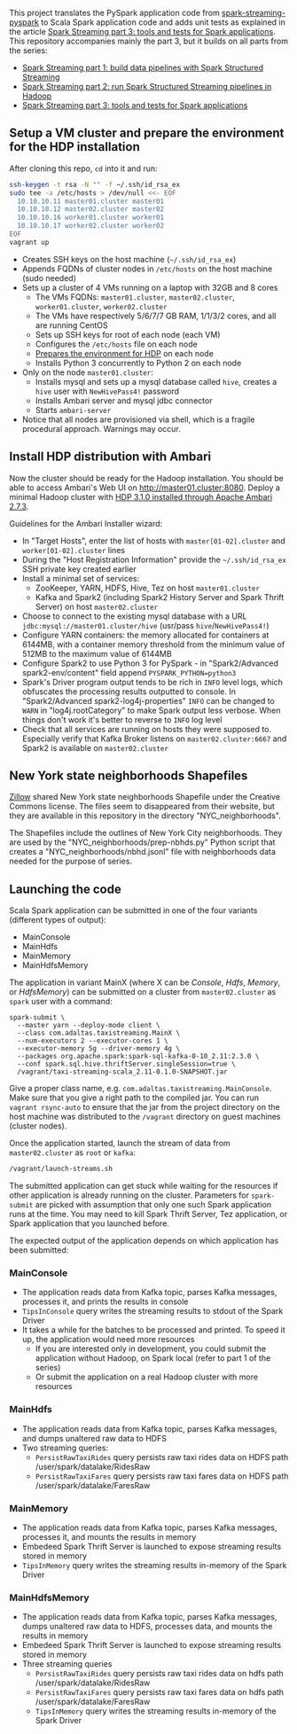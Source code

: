 
This project translates the PySpark application code from [spark-streaming-pyspark](https://github.com/adaltas/spark-streaming-pyspark) to Scala Spark application code and adds unit tests as explained in the article [Spark Streaming part 3: tools and tests for Spark applications](http://www.adaltas.com/en/2019/06/19/spark-devops-tools-test/). This repository accompanies mainly the part 3, but it builds on all parts from the series:

* [Spark Streaming part 1: build data pipelines with Spark Structured Streaming](http://www.adaltas.com/en/2019/04/18/spark-streaming-data-pipelines-with-structured-streaming/)
* [Spark Streaming part 2: run Spark Structured Streaming pipelines in Hadoop](http://www.adaltas.com/en/2019/05/28/spark-structured-streaming-in-hadoop/)
* [Spark Streaming part 3: tools and tests for Spark applications](http://www.adaltas.com/en/2019/06/19/spark-devops-tools-test/)

## Setup a VM cluster and prepare the environment for the HDP installation

After cloning this repo, `cd` into it and run:

```bash
ssh-keygen -t rsa -N "" -f ~/.ssh/id_rsa_ex
sudo tee -a /etc/hosts > /dev/null <<- EOF
  10.10.10.11 master01.cluster master01
  10.10.10.12 master02.cluster master02
  10.10.10.16 worker01.cluster worker01
  10.10.10.17 worker02.cluster worker02
EOF
vagrant up
```
* Creates SSH keys on the host machine (`~/.ssh/id_rsa_ex`)
* Appends FQDNs of cluster nodes in `/etc/hosts` on the host machine (sudo needed)
* Sets up a cluster of 4 VMs running on a laptop with 32GB and 8 cores
  * The VMs FQDNs: `master01.cluster`, `master02.cluster`, `worker01.cluster`, `worker02.cluster`
  * The VMs have respectively 5/6/7/7 GB RAM, 1/1/3/2 cores, and all are running CentOS
  * Sets up SSH keys for root of each node (each VM)
  * Configures the `/etc/hosts` file on each node
  * [Prepares the environment for HDP](https://docs.hortonworks.com/HDPDocuments/Ambari-2.7.3.0/bk_ambari-installation/content/prepare_the_environment.html) on each node
  * Installs Python 3 concurrently to Python 2 on each node
* Only on the node `master01.cluster`:
  * Installs mysql and sets up a mysql database called `hive`, creates a `hive` user with `NewHivePass4!` password
  * Installs Ambari server and mysql jdbc connector
  * Starts `ambari-server`
* Notice that all nodes are provisioned via shell, which is a fragile procedural approach. Warnings may occur.

## Install HDP distribution with Ambari

Now the cluster should be ready for the Hadoop installation. You should be able to access Ambari's Web UI on http://master01.cluster:8080. Deploy a minimal Hadoop cluster with [HDP 3.1.0 installed through Apache Ambari 2.7.3](https://docs.hortonworks.com/HDPDocuments/Ambari-2.7.3.0/bk_ambari-installation/content/install-ambari-server.html).

Guidelines for the Ambari Installer wizard:

* In "Target Hosts", enter the list of hosts with `master[01-02].cluster` and `worker[01-02].cluster` lines
* During the "Host Registration Information" provide the `~/.ssh/id_rsa_ex` SSH private key created earlier
* Install a minimal set of services:
  * ZooKeeper, YARN, HDFS, Hive, Tez on host `master01.cluster`
  * Kafka and Spark2 (including Spark2 History Server and Spark Thrift Server) on host `master02.cluster`
* Choose to connect to the existing mysql database with a URL `jdbc:mysql://master01.cluster/hive` (usr/pass `hive`/`NewHivePass4!`)
* Configure YARN containers: the memory allocated for containers at 6144MB, with a container memory threshold from the minimum value of 512MB to the maximum value of 6144MB
* Configure Spark2 to use Python 3 for PySpark - in "Spark2/Advanced spark2-env/content" field append `PYSPARK_PYTHON=python3`
* Spark's Driver program output tends to be rich in `INFO` level logs, which obfuscates the processing results outputted to console. In "Spark2/Advanced spark2-log4j-properties" `INFO` can be changed to `WARN` in "log4j.rootCategory" to make Spark output less verbose. When things don't work it's better to reverse to `INFO` log level
* Check that all services are running on hosts they were supposed to. Especially verify that Kafka Broker listens on `master02.cluster:6667` and Spark2 is available on `master02.cluster`

## New York state neighborhoods Shapefiles

[Zillow](https://www.zillow.com/) shared New York state neighborhoods Shapefile under the Creative Commons license. The files seem to disappeared from their website, but they are available in this repository in the directory "NYC_neighborhoods".

The Shapefiles include the outlines of New York City neighborhoods. They are used by the "NYC_neighborhoods/prep-nbhds.py" Python script that creates a "NYC_neighborhoods/nbhd.jsonl" file with neighborhoods data needed for the purpose of series.

## Launching the code

Scala Spark application can be submitted in one of the four variants (different types of output):

* MainConsole
* MainHdfs
* MainMemory
* MainHdfsMemory

The application in variant MainX (where X can be *Console*, *Hdfs*, *Memory*, or *HdfsMemory*) can be submitted on a cluster from `master02.cluster` as `spark` user with a command:

```
spark-submit \
  --master yarn --deploy-mode client \
  --class com.adaltas.taxistreaming.MainX \
  --num-executors 2 --executor-cores 1 \
  --executor-memory 5g --driver-memory 4g \
  --packages org.apache.spark:spark-sql-kafka-0-10_2.11:2.3.0 \
  --conf spark.sql.hive.thriftServer.singleSession=true \
  /vagrant/taxi-streaming-scala_2.11-0.1.0-SNAPSHOT.jar
```

Give a proper class name, e.g. `com.adaltas.taxistreaming.MainConsole`. Make sure that you give a right path to the compiled jar. You can run `vagrant rsync-auto` to ensure that the jar from the project directory on the host machine was distributed to the `/vagrant` directory on guest machines (cluster nodes).

Once the application started, launch the stream of data from `master02.cluster` as `root` or `kafka`:

```bash
/vagrant/launch-streams.sh
```

The submitted application can get stuck while waiting for the resources if other application is already running on the cluster. Parameters for `spark-submit` are picked with assumption that only one such Spark application runs at the time. You may need to kill Spark Thrift Server, Tez application, or Spark application that you launched before.

The expected output of the application depends on which application has been submitted:

### MainConsole

* The application reads data from Kafka topic, parses Kafka messages, processes it, and prints the results in console
* `TipsInConsole` query writes the streaming results to stdout of the Spark Driver
* It takes a while for the batches to be processed and printed. To speed it up, the application would need more resources
  * If you are interested only in development, you could submit the application without Hadoop, on Spark local (refer to part 1 of the series)
  * Or submit the application on a real Hadoop cluster with more resources

### MainHdfs

* The application reads data from Kafka topic, parses Kafka messages, and dumps unaltered raw data to HDFS
* Two streaming queries:
  * `PersistRawTaxiRides` query persists raw taxi rides data on HDFS path /user/spark/datalake/RidesRaw
  * `PersistRawTaxiFares` query persists raw taxi fares data on HDFS path /user/spark/datalake/FaresRaw

### MainMemory

* The application reads data from Kafka topic, parses Kafka messages, processes it, and mounts the results in memory
* Embedeed Spark Thrift Server is launched to expose streaming results stored in memory
* `TipsInMemory` query writes the streaming results in-memory of the Spark Driver

### MainHdfsMemory

* The application reads data from Kafka topic, parses Kafka messages, dumps unaltered raw data to HDFS, processes data, and mounts the results in memory
* Embedeed Spark Thrift Server is launched to expose streaming results stored in memory
* Three streaming queries
    * `PersistRawTaxiRides` query persists raw taxi rides data on hdfs path /user/spark/datalake/RidesRaw
    * `PersistRawTaxiFares` query persists raw taxi fares data on hdfs path /user/spark/datalake/FaresRaw
    * `TipsInMemory` query writes the streaming results in-memory of the Spark Driver
